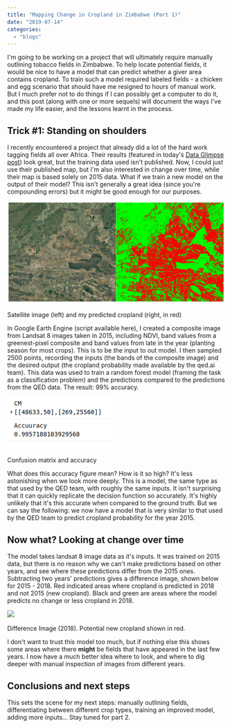 ```yaml
---
title: "Mapping Change in Cropland in Zimbabwe (Part 1)"
date: "2019-07-14"
categories: 
  - "blogs"
---
```


I'm going to be working on a project that will ultimately require manually outlining tobacco fields in Zimbabwe. To help locate potential fields, it would be nice to have a model that can predict whether a giver area contains cropland. To train such a model required labeled fields - a chicken and egg scenario that should have me resigned to hours of manual work. But I much prefer not to do things if I can possibly get a computer to do it, and this post (along with one or more sequels) will document the ways I've made my life easier, and the lessons learnt in the process.

## Trick #1: Standing on shoulders

I recently encountered a project that already did a lot of the hard work tagging fields all over Africa. Their results (featured in today's [Data Glimpse post](https://datasciencecastnet.home.blog/2019/07/13/data-glimpse-cropland-and-settlement-maps-from-qed-ai/)) look great, but the training data used isn't published. Now, I could just use their published map, but I'm also interested in change over time, while their map is based solely on 2015 data. What if we train a new model on the output of their model? This isn't generally a great idea (since you're compounding errors) but it might be good enough for our purposes.

![](images/pred_vs_crop.jpeg)

Satellite image (left) and my predicted cropland (right, in red)

In Google Earth Engine (script available here), I created a composite image from Landsat 8 images taken in 2015, including NDVI, band values from a greenest-pixel composite and band values from late in the year (planting season for most crops). This is to be the input to out model. I then sampled 2500 points, recording the inputs (the bands of the composite image) and the desired output (the cropland probability made available by the qed.ai team). This data was used to train a random forest model (framing the task as a classification problem) and the predictions compared to the predictions from the QED data. The result: 99% accuracy.

![](images/screenshot-from-2019-07-13-08-35-11-1.png)

Confusion matrix and accuracy

What does this accuracy figure mean? How is it so high? It's less astonishing when we look more deeply. This is a model, the same type as that used by the QED team, with roughly the same inputs. It isn't surprising that it can quickly replicate the decision function so accurately. It's highly unlikely that it's this accurate when compared to the ground truth. But we can say the following: we now have a model that is very similar to that used by the QED team to predict cropland probability for the year 2015.

## Now what? Looking at change over time

The model takes landsat 8 image data as it's inputs. It was trained on 2015 data, but there is no reason why we can't make predictions based on other years, and see where these predictions differ from the 2015 ones. Subtracting two years' predictions gives a difference image, shown below for 2015 - 2018. Red indicated areas where cropland is predicted in 2018 and not 2015 (new cropland). Black and green are areas where the model predicts no change or less cropland in 2018.

![](https://datasciencecastnethome.files.wordpress.com/2019/07/screenshot-from-2019-07-13-08-21-44-2.png?w=1024)

Difference Image (2018). Potential new cropland shown in red.

I don't want to trust this model too much, but if nothing else this shows some areas where there **might** be fields that have appeared in the last few years. I now have a much better idea where to look, and where to dig deeper with manual inspection of images from different years.

## Conclusions and next steps

This sets the scene for my next steps: manually outlining fields, differentiating between different crop types, training an improved model, adding more inputs... Stay tuned for part 2.
